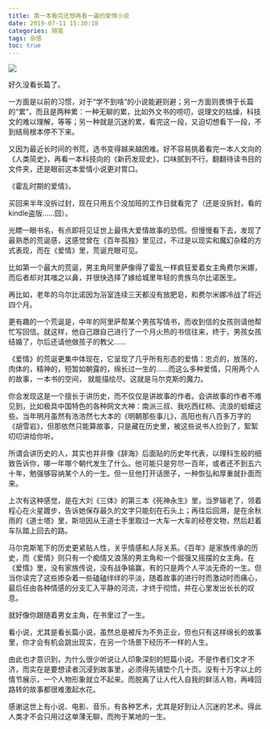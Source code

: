 ```yaml
---
title: 第一本看完还想再看一遍的爱情小说
date: 2019-07-11 15:30:18
categories: 随笔
tags: 杂感
toc: true
---
```

![](https://upload-images.jianshu.io/upload_images/29336-edf56555d5bb5a03.png?imageMogr2/auto-orient/strip%7CimageView2/2/w/1240)

好久没看长篇了。

一方面是以前的习惯，对于“学不到啥”的小说能避则避；另一方面则畏惧于长篇的“累”，而且是两种累：一种无聊的累，比如外文书的唠叨，说理文的枯燥，科技文的难以理解，等等；另一种就是沉迷的累，看完这一段，又迫切想看下一段，不到结局根本停不下来。

又因为最近长时间的书荒，选书变得越来越困难。好不容易挑着看完一本人文向的《人类简史》，再看一本科技向的《新药发现史》，口味腻到不行。翻翻待读书目的文件夹，还是眼前这本爱情小说更对胃口。

《霍乱时期的爱情》。

买回来半年没拆过封，现在只用五个没加班的工作日就看完了（还是没拆封，看的kindle盗版……囧）。

光瞟一眼书名，有点即将见证世上最伟大爱情故事的恐慌。但慢慢看下去，发现了最熟悉的荒诞感，这感觉曾在《百年孤独》里见过，不过是以现实和魔幻杂糅的方式表现，而在《爱情》里，荒诞充眼可见。

比如第一个最大的荒诞，男主角阿里萨像得了霍乱一样疯狂爱着女主角费尔米娜，而后者却对其嗤之以鼻，并很快选择了嫁给城里年轻的贵族乌尔比诺医生。

再比如，老年的乌尔比诺因为浴室连续三天都没有放肥皂，和费尔米娜冷战了将近四个月。

更有趣的一个荒诞是，中年的阿里萨帮某个男孩写情书，而收到信的女孩则请他帮忙写回信。就这样，他自己跟自己进行了一个月火热的书信往来，终于，男孩女孩结婚了，尔后还请他做孩子的教父……

《爱情》的荒诞更集中体现在，它呈现了几乎所有形态的爱情：忠贞的，放荡的，肉体的，精神的，短暂如朝露的，绵长过一生的……而这么多种爱情，只用两个人的故事，一本书的空间， 就能描绘尽。这就是马尔克斯的魔力。

你会发现这是一个擅长于讲历史，而不仅仅是讲故事的作者。会讲故事的作者不难见到，比如极具中国特色的各种网文大神：南派三叔、我吃西红柿、流浪的蛤蟆这些。当年明月虽然有浩浩然七大本的《明朝那些事儿》，高阳也有八百多万字的《胡雪岩》，但那依然只能算故事，只是藏在历史里，被这些说书人捡到了，絮絮叨叨讲给你听。

所谓会讲历史的人，其实也并非像《辞海》后面贴的历史年代表，以理科生般的细致告诉你，哪一年哪个朝代发生了什么。他可能只是穷尽一百年，或者还不到五六十年，勉强够容纳某个人的一生。但一旦他打开话匣子，一种恢弘和厚重就扑面而来。

上次有这种感觉，是在大刘《三体》的第三本《死神永生》里，当罗辑老了，领着程心在火星踱步，告诉她保存最久的文字只能刻在石头上；再往后回溯，是在余秋雨的《道士塔》里，斯坦因从王道士手里取过一大车一大车的经卷文物，然后赶着车队踏上回去的路。

马尔克斯笔下的历史更紧贴人性，关乎情感和人际关系。《百年》是家族传承的历史，而《爱情》则只有一个痴情又浪荡的男主角和一个倔强又摇摆的女主角。在《爱情》里，没有家族传说，没有战争输赢，有的只是两个人平淡无奇的一生。但当你读完了这些掺杂着一些磕磕绊绊的平淡，随着故事的进行时而激动时而痛心，最后任由各种情感的分支汇入平静的河流，才终于彻悟，并在心里发出长长的叹息。

就好像你跟随着男女主角，在书里过了一生。

看小说，尤其是看长篇小说，虽然总是被斥为不务正业，但也只有这样绵长的故事里，你才会有机会跳出现实，在另一个场景下经历不一样的人生。

由此也才意识到，为什么很少听说让人印象深刻的短篇小说。不是作者们文才不济，而实在是要想读者沉浸到故事里，必须得先铺垫个几十页。没有十万字以上的情节展示，一个人物形象就立不起来。而脱离了让人代入自我的鲜活人物，再峰回路转的故事都很难激起水花。

感谢这世上有小说、电影、音乐，有各种艺术，尤其是好到让人沉迷的艺术。得此人类才不会只用过这单薄无聊，而拘于某地的一生。


